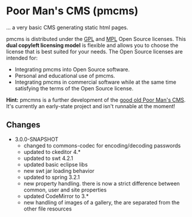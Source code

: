 # Poor Man's CMS (pmcms)

... a very basic CMS generating static html pages.

pmcms is distributed under the [GPL](http://www.gnu.org/licenses/gpl.html) and [MPL](http://www.mozilla.org/MPL/MPL-1.1.html) Open Source licenses. This **dual copyleft licensing model** is flexible and allows you to choose the license that is best suited for your needs. The Open Source licenses are intended for:

* Integrating pmcms into Open Source software.
* Personal and educational use of pmcms.
* Integrating pmcms in commercial software while at the same time satisfying the terms of the Open Source license.

**Hint:** pmcmns is a further development of the [good old Poor Man's CMS](http://poormans.sourceforge.net/). It's currently an
early-state project and isn't runnable at the moment!

## Changes 

* 3.0.0-SNAPSHOT   
  * changed to commons-codec for encoding/decoding passwords
  * updated to ckeditor 4.*
  * updated to swt 4.2.1
  * updated basic eclipse libs
  * new swt jar loading behavior
  * updated to spring 3.2.1
  * new property handling. there is now a strict difference between common, user and site properties
  * updated CodeMirror to 3.*
  * new handling of images of a gallery, the are separated from the other file resources
